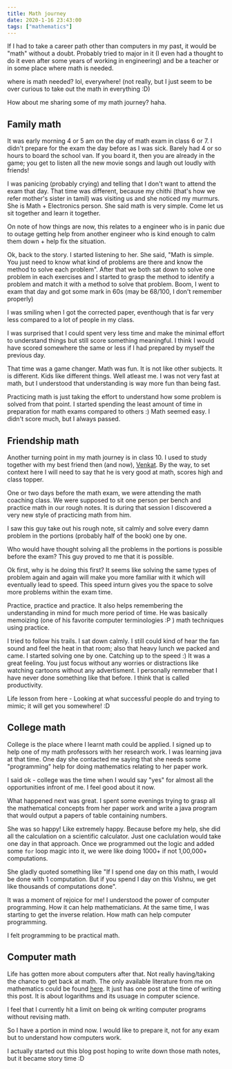 ```yaml
---
title: Math journey
date: 2020-1-16 23:43:00
tags: ["mathematics"]
---
```


If I had to take a career path other than computers in my past, it would be "math" without a doubt. Probably tried to major in it (I even had a thought to do it even after some years of working in engineering) and be a teacher or in some place where math is needed.

where is math needed? lol, everywhere! (not really, but I just seem to be over curious to take out the math in everything :D)

How about me sharing some of my math journey? haha.

## Family math

It was early morning 4 or 5 am on the day of math exam in class 6 or 7. I didn't prepare for the exam the day before as I was sick. Barely had 4 or so hours to board the school van. If you board it, then you are already in the game; you get to listen all the new movie songs and laugh out loudly with friends!

I was panicing (probably crying) and telling that I don't want to attend the exam that day. That time was different, because my chithi (that's how we refer mother's sister in tamil) was visiting us and she noticed my murmurs. She is Math + Electronics person. She said math is very simple. Come let us sit together and learn it together.

On note of how things are now, this relates to a engineer who is in panic due to outage getting help from another engineer who is kind enough to calm them down + help fix the situation.

Ok, back to the story. I started listening to her. She said, "Math is simple. You just need to know what kind of problems are there and know the method to solve each problem". After that we both sat down to solve one problem in each exercises and I started to grasp the method to identify a problem and match it with a method to solve that problem. Boom, I went to exam that day and got some mark in 60s (may be 68/100, I don't remember properly)

I was smiling when I got the corrected paper, eventhough that is far very less compared to a lot of people in my class.

I was surprised that I could spent very less time and make the minimal effort to understand things but still score something meaningful. I think I would have scored somewhere the same or less if I had prepared by myself the previous day.

That time was a game changer. Math was fun. It is not like other subjects. It is different. Kids like different things. Well atleast me. I was not very fast at math, but I understood that understanding is way more fun than being fast.

Practicing math is just taking the effort to understand how some problem is solved from that point. I started spending the least amount of time in preparation for math exams compared to others :) Math seemed easy. I didn't score much, but I always passed.

## Friendship math

Another turning point in my math journey is in class 10. I used to study together with my best friend then (and now), [Venkat](https://twitter.com/argon_laser). By the way, to set context here I will need to say that he is very good at math, scores high and class topper.

One or two days before the math exam, we were attending the math coaching class. We were supposed to sit one person per bench and practice math in our rough notes. It is during that session I discovered a very new style of practicing math from him.

I saw this guy take out his rough note, sit calmly and solve every damn problem in the portions (probably half of the book) one by one.

Who would have thought solving all the problems in the portions is possible before the exam? This guy proved to me that it is possible.

Ok first, why is he doing this first? It seems like solving the same types of problem again and again will make you more familiar with it which will eventually lead to speed. This speed inturn gives you the space to solve more problems within the exam time.

Practice, practice and practice. It also helps remembering the understanding in mind for much more period of time. He was basically memoizing (one of his favorite computer terminologies :P ) math techniques using practice.

I tried to follow his trails. I sat down calmly. I still could kind of hear the fan sound and feel the heat in that room; also that heavy lunch we packed and came. I started solving one by one. Catching up to the speed :) It was a great feeling. You just focus without any worries or distractions like watching cartoons without any advertisment. I personally remmeber that I have never done something like that before. I think that is called productivity.

Life lesson from here - Looking at what successful people do and trying to mimic; it will get you somewhere! :D

## College math

College is the place where I learnt math could be applied. I signed up to help one of my math professors with her research work. I was learning java at that time. One day she contacted me saying that she needs some "programming" help for doing mathematics relating to her paper work.

I said ok - college was the time when I would say "yes" for almost all the opportunities infront of me. I feel good about it now.

What happened next was great. I spent some evenings trying to grasp all the mathematical concepts from her paper work and write a java program that would output a papers of table containing numbers.

She was so happy! Like extremely happy. Because before my help, she did all the calculation on a scientific calculator. Just one caclulation would take one day in that approach. Once we programmed out the logic and added some `for` loop magic into it, we were like doing 1000+ if not 1,00,000+ computations.

She gladly quoted something like "If I spend one day on this math, I would be done with 1 computation. But if you spend I day on this Vishnu, we get like thousands of computations done".

It was a moment of rejoice for me! I understood the power of computer programming. How it can help mathematicians. At the same time, I was starting to get the inverse relation. How math can help computer programming.

I felt programming to be practical math.

## Computer math

Life has gotten more about computers after that. Not really having/taking the chance to get back at math. The only available literature from me on mathematics could be found [here](/tags/mathematics/). It just has one post at the time of writing this post. It is about logarithms and its usuage in computer science.

I feel that I currently hit a limit on being ok writing computer programs without revising math.

So I have a portion in mind now. I would like to prepare it, not for any exam but to understand how computers work.

I actually started out this blog post hoping to write down those math notes, but it became story time :D

